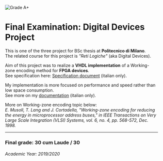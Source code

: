 ![Grade A+](https://img.shields.io/badge/Grade-A%2B-green?color=009F00)
# Final Examination: Digital Devices Project

This is one of the three project for BSc thesis at **Politecnico di Milano**.  
The related course for this project is _"Reti Logiche"_ (aka Digital Devices).

Aim of this project was to realize a **VHDL implementation** of a Working-zone encoding method for **FPGA devices**.  
See specification here: [Specification document](#) (italian only).

My implementation is more focused on performance and speed rather than low space consumption.  
See more on my [documentation](#) (italian only).

More on Working-zone encoding topic below:  
_E. Musoll, T. Lang and J. Cortadella, "Working-zone encoding for reducing the energy in microprocessor address buses," in IEEE Transactions on Very Large Scale Integration (VLSI) Systems, vol. 6, no. 4, pp. 568-572, Dec. 1998._

---

### Final grade: 30 cum Laude / 30
###### Academic Year: 2019/2020
